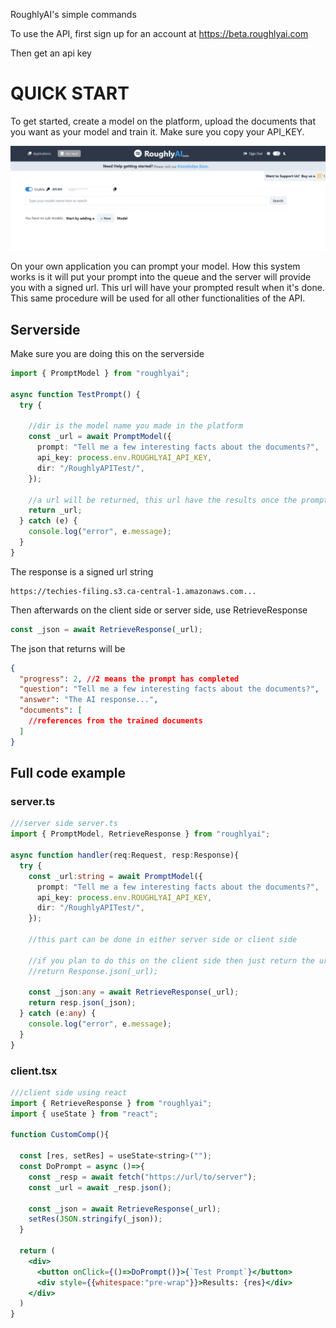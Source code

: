 RoughlyAI's simple commands

<!-- ![GitHub Workflow Status](https://img.shields.io/github/actions/workflow/status/HenryBcit/roughlyai/test.js.yml?branch=main)b -->

To use the API, first sign up for an account at https://beta.roughlyai.com

Then get an api key

# QUICK START

To get started, create a model on the platform, upload the documents that you want as your model and train it. Make sure you copy your API_KEY.

![using roughly ai](https://github.com/HenryBcit/roughlyai/raw/main/src/images/vaultaddimg.png "RoughlyAI Vault")

On your own application you can prompt your model. How this system works is it will put your prompt into the queue and the server will provide you with a signed url. This url will have your prompted result when it's done. This same procedure will be used for all other functionalities of the API.

## Serverside

Make sure you are doing this on the serverside

```typescript
import { PromptModel } from "roughlyai";

async function TestPrompt() {
  try {

    //dir is the model name you made in the platform
    const _url = await PromptModel({
      prompt: "Tell me a few interesting facts about the documents?",
      api_key: process.env.ROUGHLYAI_API_KEY,
      dir: "/RoughlyAPITest/",
    });

    //a url will be returned, this url have the results once the prompt is finished in the background
    return _url;
  } catch (e) {
    console.log("error", e.message);
  }
}
```

The response is a signed url string

```string
https://techies-filing.s3.ca-central-1.amazonaws.com...
```

Then afterwards on the client side or server side, use RetrieveResponse

```typescript
const _json = await RetrieveResponse(_url);
```

The json that returns will be

```json
{
  "progress": 2, //2 means the prompt has completed
  "question": "Tell me a few interesting facts about the documents?",
  "answer": "The AI response...",
  "documents": [ 
    //references from the trained documents
  ]
}
```

## Full code example

### server.ts
```typescript
///server side server.ts
import { PromptModel, RetrieveResponse } from "roughlyai";

async function handler(req:Request, resp:Response){
  try {
    const _url:string = await PromptModel({
      prompt: "Tell me a few interesting facts about the documents?",
      api_key: process.env.ROUGHLYAI_API_KEY,
      dir: "/RoughlyAPITest/",
    });

    //this part can be done in either server side or client side

    //if you plan to do this on the client side then just return the url to the client side
    //return Response.json(_url);

    const _json:any = await RetrieveResponse(_url);
    return resp.json(_json);
  } catch (e:any) {
    console.log("error", e.message);
  }
}
```

### client.tsx
```jsx
///client side using react
import { RetrieveResponse } from "roughlyai";
import { useState } from "react";

function CustomComp(){

  const [res, setRes] = useState<string>("");
  const DoPrompt = async ()=>{
    const _resp = await fetch("https://url/to/server");
    const _url = await _resp.json();

    const _json = await RetrieveResponse(_url);
    setRes(JSON.stringify(_json));
  }

  return (
    <div>
      <button onClick={()=>DoPrompt()}>{`Test Prompt`}</button>
      <div style={{whitespace:"pre-wrap"}}>Results: {res}</div>
    </div>
  )
}
```


